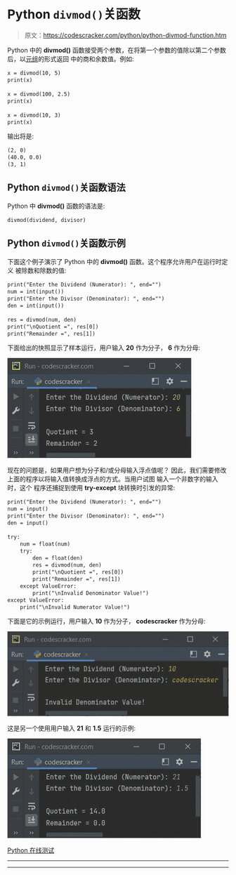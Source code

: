 # Python `divmod()`关函数

> 原文：<https://codescracker.com/python/python-divmod-function.htm>

Python 中的 **divmod()** 函数接受两个参数，在将第一个参数的值除以第二个参数后，以[元组](/python/python-tuples.htm)的形式返回 中的商和余数值。例如:

```
x = divmod(10, 5)
print(x)

x = divmod(100, 2.5)
print(x)

x = divmod(10, 3)
print(x)
```

输出将是:

```
(2, 0)
(40.0, 0.0)
(3, 1)
```

## Python `divmod()`关函数语法

Python 中 **divmod()** 函数的语法是:

```
divmod(dividend, divisor)
```

## Python `divmod()`关函数示例

下面这个例子演示了 Python 中的 **divmod()** 函数。这个程序允许用户在运行时定义 被除数和除数的值:

```
print("Enter the Dividend (Numerator): ", end="")
num = int(input())
print("Enter the Divisor (Denominator): ", end="")
den = int(input())

res = divmod(num, den)
print("\nQuotient =", res[0])
print("Remainder =", res[1])
```

下面给出的快照显示了样本运行，用户输入 **20** 作为分子， **6** 作为分母:

![python divmod function](img/6076cc684ffdecfc872b55c503674099.png)

现在的问题是，如果用户想为分子和/或分母输入浮点值呢？
因此，我们需要修改上面的程序以将输入值转换成浮点的方式。当用户试图 输入一个非数字的输入时，这个 程序还捕捉到使用 **try-except** 块转换时引发的异常:

```
print("Enter the Dividend (Numerator): ", end="")
num = input()
print("Enter the Divisor (Denominator): ", end="")
den = input()

try:
    num = float(num)
    try:
        den = float(den)
        res = divmod(num, den)
        print("\nQuotient =", res[0])
        print("Remainder =", res[1])
    except ValueError:
        print("\nInvalid Denominator Value!")
except ValueError:
    print("\nInvalid Numerator Value!")
```

下面是它的示例运行，用户输入 **10** 作为分子， **codescracker** 作为分母:

![python divmod function example](img/1256d12bb15aae9c10c34f4f1b4f6d8a.png)

这是另一个使用用户输入 **21** 和 **1.5** 运行的示例:

![python divmod function program](img/bdc2b37d5edbff8f89aa35c74ee9dcdb.png)

[Python 在线测试](/exam/showtest.php?subid=10)

* * *

* * *
